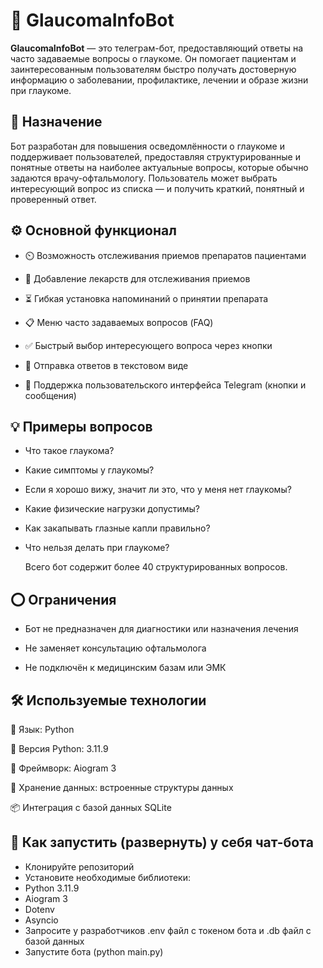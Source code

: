 # 🤖 GlaucomaInfoBot
**GlaucomaInfoBot** — это телеграм-бот, предоставляющий ответы на часто задаваемые вопросы о глаукоме. Он помогает пациентам и заинтересованным пользователям быстро получать достоверную информацию о заболевании, профилактике, лечении и образе жизни при глаукоме.
## 📌 Назначение
Бот разработан для повышения осведомлённости о глаукоме и поддерживает пользователей, предоставляя структурированные и понятные ответы на наиболее актуальные вопросы, которые обычно задаются врачу-офтальмологу.
Пользователь может выбрать интересующий вопрос из списка — и получить краткий, понятный и проверенный ответ.
## ⚙️ Основной функционал
  - ⏲️ Возможность отслеживания приемов препаратов пациентами
  
  - 💊 Добавление лекарств для отслеживания приемов
  
  - ⏳ Гибкая установка напоминаний о принятии препарата
  
  - 📋 Меню часто задаваемых вопросов (FAQ)
  
  - ✅ Быстрый выбор интересующего вопроса через кнопки
  
  - 💬 Отправка ответов в текстовом виде
  
  - 📱 Поддержка пользовательского интерфейса Telegram (кнопки и сообщения)
## 💡 Примеры вопросов
- Что такое глаукома?

- Какие симптомы у глаукомы?

- Если я хорошо вижу, значит ли это, что у меня нет глаукомы?

- Какие физические нагрузки допустимы?

- Как закапывать глазные капли правильно?

- Что нельзя делать при глаукоме?

  Всего бот содержит более 40 структурированных вопросов.
## ⭕ Ограничения
- Бот не предназначен для диагностики или назначения лечения

- Не заменяет консультацию офтальмолога

- Не подключён к медицинским базам или ЭМК

## 🛠 Используемые технологии
🐍 Язык: Python

🔧 Версия Python: 3.11.9

🤖 Фреймворк: Aiogram 3 

💾 Хранение данных: встроенные структуры данных

📦 Интеграция с базой данных SQLite
## 📁 Как запустить (развернуть) у себя чат-бота

-  Клонируйте репозиторий
-  Установите необходимые библиотеки:
  -  Python 3.11.9
  -  Aiogram 3
  -  Dotenv
  -  Asyncio
-  Запросите у разработчиков .env файл с токеном бота и .db файл с базой данных
-  Запустите бота (python main.py)
